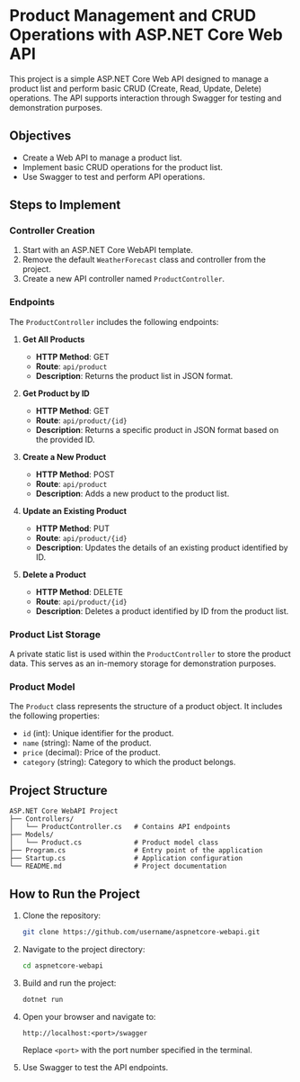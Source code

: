 # Product Management and CRUD Operations with ASP.NET Core Web API

This project is a simple ASP.NET Core Web API designed to manage a product list and perform basic CRUD (Create, Read, Update, Delete) operations. The API supports interaction through Swagger for testing and demonstration purposes.

## Objectives

- Create a Web API to manage a product list.
- Implement basic CRUD operations for the product list.
- Use Swagger to test and perform API operations.

## Steps to Implement

### Controller Creation

1. Start with an ASP.NET Core WebAPI template.
2. Remove the default `WeatherForecast` class and controller from the project.
3. Create a new API controller named `ProductController`.

### Endpoints

The `ProductController` includes the following endpoints:

1. **Get All Products**
   - **HTTP Method**: GET
   - **Route**: `api/product`
   - **Description**: Returns the product list in JSON format.

2. **Get Product by ID**
   - **HTTP Method**: GET
   - **Route**: `api/product/{id}`
   - **Description**: Returns a specific product in JSON format based on the provided ID.

3. **Create a New Product**
   - **HTTP Method**: POST
   - **Route**: `api/product`
   - **Description**: Adds a new product to the product list.

4. **Update an Existing Product**
   - **HTTP Method**: PUT
   - **Route**: `api/product/{id}`
   - **Description**: Updates the details of an existing product identified by ID.

5. **Delete a Product**
   - **HTTP Method**: DELETE
   - **Route**: `api/product/{id}`
   - **Description**: Deletes a product identified by ID from the product list.

### Product List Storage

A private static list is used within the `ProductController` to store the product data. This serves as an in-memory storage for demonstration purposes.

### Product Model

The `Product` class represents the structure of a product object. It includes the following properties:

- `id` (int): Unique identifier for the product.
- `name` (string): Name of the product.
- `price` (decimal): Price of the product.
- `category` (string): Category to which the product belongs.

## Project Structure

```
ASP.NET Core WebAPI Project
├── Controllers/
│   └── ProductController.cs   # Contains API endpoints
├── Models/
│   └── Product.cs             # Product model class
├── Program.cs                 # Entry point of the application
├── Startup.cs                 # Application configuration
└── README.md                  # Project documentation
```

## How to Run the Project

1. Clone the repository:
   ```bash
   git clone https://github.com/username/aspnetcore-webapi.git
   ```
2. Navigate to the project directory:
   ```bash
   cd aspnetcore-webapi
   ```
3. Build and run the project:
   ```bash
   dotnet run
   ```
4. Open your browser and navigate to:
   ```
   http://localhost:<port>/swagger
   ```
   Replace `<port>` with the port number specified in the terminal.

5. Use Swagger to test the API endpoints.
